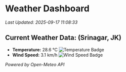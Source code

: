 
# Weather Dashboard

_Last Updated: 2025-09-17 11:08:33_

## Current Weather Data: (Srinagar, JK)
- **Temperature:** 28.6 °C ![Temperature Badge](https://img.shields.io/badge/Temperature-Medium%20Temp-green)
- **Wind Speed:** 3.1 km/h ![Wind Speed Badge](https://img.shields.io/badge/Wind%20Speed-Light%20Wind-blue)

*Powered by Open-Meteo API*

